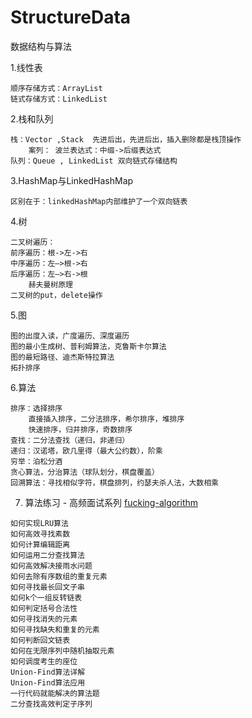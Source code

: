 # StructureData
数据结构与算法

1.线性表

	顺序存储方式：ArrayList
	链式存储方式：LinkedList
2.栈和队列

	栈：Vector ,Stack  先进后出，先进后出，插入删除都是栈顶操作
		案列： 波兰表达式：中缀->后缀表达式
	队列：Queue , LinkedList 双向链式存储结构
3.HashMap与LinkedHashMap

	区别在于：linkedHashMap内部维护了一个双向链表
4.树

	二叉树遍历：
	前序遍历：根->左->右
	中序遍历：左—>根->右
	后序遍历：左—>右->根
		赫夫曼树原理
	二叉树的put，delete操作
5.图

	图的出度入读，广度遍历、深度遍历
	图的最小生成树、普利姆算法，克鲁斯卡尔算法
	图的最短路径、迪杰斯特拉算法
	拓扑排序
6.算法

	排序：选择排序
		直接插入排序，二分法排序，希尔排序，堆排序
		快速排序，归并排序，奇数排序
	查找：二分法查找（递归，非递归）
	递归：汉诺塔，欧几里得（最大公约数），阶乘
	穷举：泊松分酒
	贪心算法，分治算法（球队划分，棋盘覆盖）
	回溯算法：寻找相似字符，棋盘排列，约瑟夫杀人法，大数相乘

7.  算法练习 - 高频面试系列 [fucking-algorithm](https://github.com/labuladong/fucking-algorithm)

```
如何实现LRU算法
如何高效寻找素数
如何计算编辑距离
如何运用二分查找算法
如何高效解决接雨水问题
如何去除有序数组的重复元素
如何寻找最长回文子串
如何k个一组反转链表
如何判定括号合法性
如何寻找消失的元素
如何寻找缺失和重复的元素
如何判断回文链表
如何在无限序列中随机抽取元素
如何调度考生的座位
Union-Find算法详解
Union-Find算法应用
一行代码就能解决的算法题
二分查找高效判定子序列
```